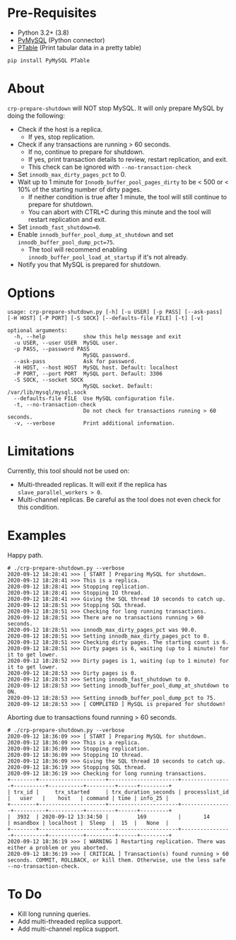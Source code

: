 # Pre-Requisites
- Python 3.2+ (3.8)
- [PyMySQL](https://github.com/PyMySQL/PyMySQL) (Python connector)
- [PTable](https://pypi.org/project/PTable/) (Print tabular data in a pretty table)
```
pip install PyMySQL PTable
```

# About
`crp-prepare-shutdown` will NOT stop MySQL. It will only prepare MySQL by doing the following:
- Check if the host is a replica.
	- If yes, stop replication.
- Check if any transactions are running > 60 seconds.
	- If no, continue to prepare for shutdown.
	- If yes, print transaction details to review, restart replication, and exit.
	- This check can be ignored with `--no-transaction-check`
- Set `innodb_max_dirty_pages_pct` to 0.
- Wait up to 1 minute for `Innodb_buffer_pool_pages_dirty` to be < 500 or < 10% of the starting number of dirty pages.
	- If neither condition is true after 1 minute, the tool will still continue to prepare for shutdown.
	- You can abort with CTRL+C during this minute and the tool will restart replication and exit.
- Set `innodb_fast_shutdown=0`.
- Enable `innodb_buffer_pool_dump_at_shutdown` and set `innodb_buffer_pool_dump_pct=75`.
	- The tool will recommend enabling `innodb_buffer_pool_load_at_startup` if it's not already.
- Notify you that MySQL is prepared for shutdown.

# Options
```
usage: crp-prepare-shutdown.py [-h] [-u USER] [-p PASS] [--ask-pass] [-H HOST] [-P PORT] [-S SOCK] [--defaults-file FILE] [-t] [-v]

optional arguments:
  -h, --help            show this help message and exit
  -u USER, --user USER  MySQL user.
  -p PASS, --password PASS
                        MySQL password.
  --ask-pass            Ask for password.
  -H HOST, --host HOST  MySQL host. Default: localhost
  -P PORT, --port PORT  MySQL port. Default: 3306
  -S SOCK, --socket SOCK
                        MySQL socket. Default: /var/lib/mysql/mysql.sock
  --defaults-file FILE  Use MySQL configuration file.
  -t, --no-transaction-check
                        Do not check for transactions running > 60 seconds.
  -v, --verbose         Print additional information.
```

# Limitations
Currently, this tool should not be used on:
- Multi-threaded replicas. It will exit if the replica has `slave_parallel_workers > 0`.
- Multi-channel replicas. Be careful as the tool does not even check for this condition.

# Examples
Happy path.
```
# ./crp-prepare-shutdown.py --verbose
2020-09-12 18:28:41 >>> [ START ] Preparing MySQL for shutdown.
2020-09-12 18:28:41 >>> This is a replica.
2020-09-12 18:28:41 >>> Stopping replication.
2020-09-12 18:28:41 >>> Stopping IO thread.
2020-09-12 18:28:41 >>> Giving the SQL thread 10 seconds to catch up.
2020-09-12 18:28:51 >>> Stopping SQL thread.
2020-09-12 18:28:51 >>> Checking for long running transactions.
2020-09-12 18:28:51 >>> There are no transactions running > 60 seconds.
2020-09-12 18:28:51 >>> innodb_max_dirty_pages_pct was 90.0.
2020-09-12 18:28:51 >>> Setting innodb_max_dirty_pages_pct to 0.
2020-09-12 18:28:51 >>> Checking dirty pages. The starting count is 6.
2020-09-12 18:28:51 >>> Dirty pages is 6, waiting (up to 1 minute) for it to get lower.
2020-09-12 18:28:52 >>> Dirty pages is 1, waiting (up to 1 minute) for it to get lower.
2020-09-12 18:28:53 >>> Dirty pages is 0.
2020-09-12 18:28:53 >>> Setting innodb_fast_shutdown to 0.
2020-09-12 18:28:53 >>> Setting innodb_buffer_pool_dump_at_shutdown to ON.
2020-09-12 18:28:53 >>> Setting innodb_buffer_pool_dump_pct to 75.
2020-09-12 18:28:53 >>> [ COMPLETED ] MySQL is prepared for shutdown!
```
Aborting due to transactions found running > 60 seconds.
```
# ./crp-prepare-shutdown.py --verbose
2020-09-12 18:36:09 >>> [ START ] Preparing MySQL for shutdown.
2020-09-12 18:36:09 >>> This is a replica.
2020-09-12 18:36:09 >>> Stopping replication.
2020-09-12 18:36:09 >>> Stopping IO thread.
2020-09-12 18:36:09 >>> Giving the SQL thread 10 seconds to catch up.
2020-09-12 18:36:19 >>> Stopping SQL thread.
2020-09-12 18:36:19 >>> Checking for long running transactions.
+--------+---------------------+----------------------+----------------+----------+-----------+---------+------+---------+
| trx_id |     trx_started     | trx_duration_seconds | processlist_id |   user   |    host   | command | time | info_25 |
+--------+---------------------+----------------------+----------------+----------+-----------+---------+------+---------+
|  3932  | 2020-09-12 13:34:50 |         169          |       14       | msandbox | localhost |  Sleep  |  15  |   None  |
+--------+---------------------+----------------------+----------------+----------+-----------+---------+------+---------+
2020-09-12 18:36:19 >>> [ WARNING ] Restarting replication. There was either a problem or you aborted.
2020-09-12 18:36:19 >>> [ CRITICAL ] Transaction(s) found running > 60 seconds. COMMIT, ROLLBACK, or kill them. Otherwise, use the less safe --no-transaction-check.
```

# To Do
- Kill long running queries.
- Add multi-threaded replica support.
- Add multi-channel replica support.
